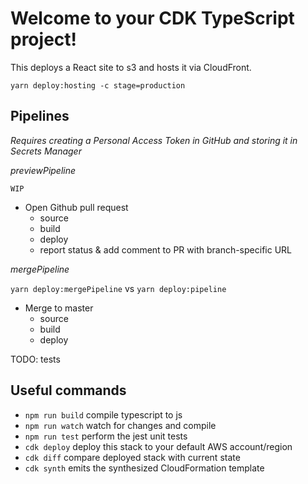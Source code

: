 # Welcome to your CDK TypeScript project!

This deploys a React site to s3 and hosts it via CloudFront.

`yarn deploy:hosting -c stage=production`


##  Pipelines

*Requires creating a Personal Access Token in GitHub and storing it in Secrets Manager*

*previewPipeline*

`WIP`

- Open Github pull request
  - source
  - build
  - deploy
  - report status & add comment to PR with branch-specific URL

*mergePipeline*

`yarn deploy:mergePipeline`
vs
`yarn deploy:pipeline`

- Merge to master
  - source
  - build
  - deploy

TODO: tests



## Useful commands

 * `npm run build`   compile typescript to js
 * `npm run watch`   watch for changes and compile
 * `npm run test`    perform the jest unit tests
 * `cdk deploy`      deploy this stack to your default AWS account/region
 * `cdk diff`        compare deployed stack with current state
 * `cdk synth`       emits the synthesized CloudFormation template

